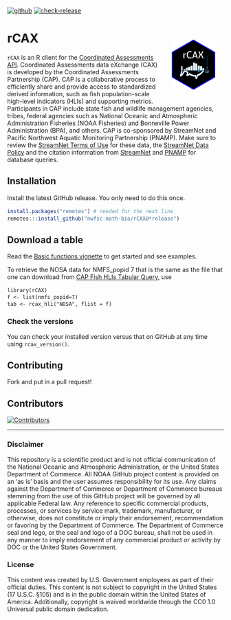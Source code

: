 [![github](https://img.shields.io/github/v/release/nwfsc-math-bio/rCAX?color=brightgreen&label=GitHub)](https://github.com/nwfsc-math-bio/rCAX/releases/latest)
[![check-release](https://github.com/nwfsc-math-bio/rCAX/actions/workflows/check-release.yaml/badge.svg)](https://github.com/nwfsc-math-bio/rCAX/actions/workflows/check-release.yaml)

rCAX <img src="man/figures/logo.png" align="right" width="20%"  hspace="20" vspace="20"/>
========

`rCAX` is an R client for the [Coordinated Assessments API](https://www.streamnet.org/resources/exchange-tools/rest-api-documentation/). Coordinated Assessments data eXchange (CAX) is developed by the Coordinated Assessments Partnership (CAP). CAP is a collaborative process to efficiently share and provide access to standardized derived information, such as fish population-scale high-level indicators (HLIs) and supporting metrics. Participants in CAP include state fish and wildlife management agencies, tribes, federal agencies such as National Oceanic and Atmospheric Administration Fisheries (NOAA Fisheries) and Bonneville Power Administration (BPA), and others. CAP is co-sponsored by StreamNet and Pacific Northwest Aquatic Monitoring Partnership (PNAMP). Make sure to review the [StreamNet Terms of Use](https://nwfsc-math-bio.github.io/rCAX/articles/terms.html) for these data, the [StreamNet Data Policy](https://www.streamnet.org/resources/exchange-tools/data-agreements/) and the citation information from [StreamNet](https://www.streamnet.org/resources/citing-sn/) and [PNAMP](https://www.pnamp.org/project/data-citation-and-attribution) for database queries.

## Installation

Install the latest GitHub release. You only need to do this once.

```r
install.packages("remotes") # needed for the next line
remotes:::install_github("nwfsc-math-bio/rCAX@*release")
```

## Download a table

Read the [Basic functions vignette](https://nwfsc-math-bio.github.io/rCAX/articles/basics.html) to get started and see examples.

To retrieve the NOSA data for NMFS_popid 7 that is the same as the file that one can download from [CAP Fish HLIs Tabular Query](https://www.streamnet.org/data/hli/), use

```
library(rCAX)
f <- list(nmfs_popid=7)
tab <- rcax_hli("NOSA", flist = f)
```

### Check the versions

You can check your installed version versus that on GitHub at any time using `rcax_version()`.


## Contributing

Fork and put in a pull request!

## Contributors

[![Contributors](https://contrib.rocks/image?repo=nwfsc-math-bio/rCAX)](https://github.com/nwfsc-math-bio/rCAX/graphs/contributors)


<hr>

### Disclaimer

This repository is a scientific product and is not official communication of the National Oceanic and Atmospheric Administration, or the United States Department of Commerce. All NOAA GitHub project content is provided on an ‘as is’ basis and the user assumes responsibility for its use. Any claims against the Department of Commerce or Department of Commerce bureaus stemming from the use of this GitHub project will be governed by all applicable Federal law. Any reference to specific commercial products, processes, or services by service mark, trademark, manufacturer, or otherwise, does not constitute or imply their endorsement, recommendation or favoring by the Department of Commerce. The Department of Commerce seal and logo, or the seal and logo of a DOC bureau, shall not be used in any manner to imply endorsement of any commercial product or activity by DOC or the United States Government.

### License

This content was created by U.S. Government employees as part of their official duties. This content is not subject to copyright in the United States (17 U.S.C. §105) and is in the public domain within the United States of America. Additionally, copyright is waived worldwide through the CC0 1.0 Universal public domain dedication.




